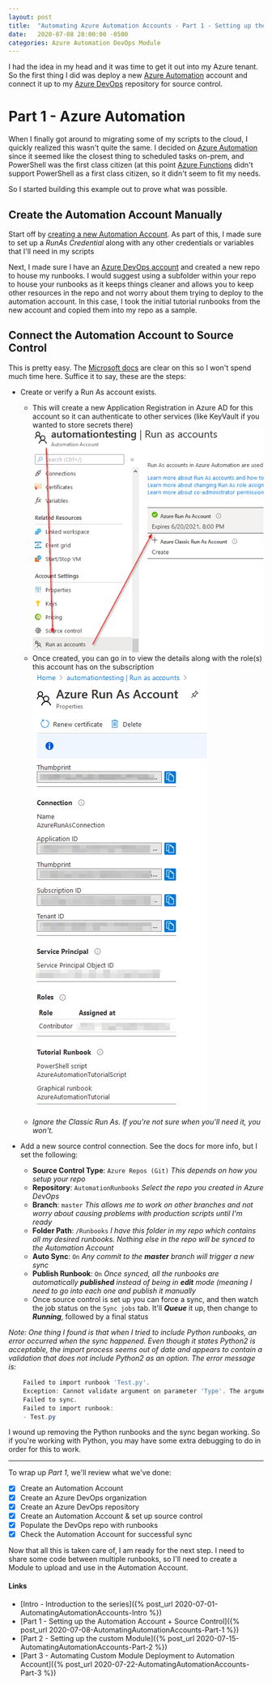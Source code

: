 ```yaml
---
layout: post
title:  "Automating Azure Automation Accounts - Part 1 - Setting up the resources"
date:   2020-07-08 20:00:00 -0500
categories: Azure Automation DevOps Module
---
```


I had the idea in my head and it was time to get it out into my Azure tenant. So the first thing I did was deploy a new [Azure Automation](https://docs.microsoft.com/en-us/azure/automation/automation-intro) account and connect it up to my [Azure DevOps](https://azure.microsoft.com/en-us/solutions/devops/) repository for source control.

<!--more-->

# Part 1 - Azure Automation

When I finally got around to migrating some of my scripts to the cloud, I quickly realized this wasn't quite the same. I decided on [Azure Automation](https://docs.microsoft.com/en-us/azure/automation/) since it seemed like the closest thing to scheduled tasks on-prem, and PowerShell was the first class citizen (at this point [Azure Functions](https://azure.microsoft.com/en-us/services/functions/) didn't support PowerShell as a first class citizen, so it didn't seem to fit my needs. 

So I started building this example out to prove what was possible.

## Create the Automation Account Manually
Start off by [creating a new Automation Account](https://docs.microsoft.com/en-us/azure/automation/automation-quickstart-create-account). As part of this, I made sure to set up a *RunAs Credential* along with any other credentials or variables that I'll need in my scripts

Next, I made sure I have an [Azure DevOps account](https://dev.azure.com) and created a new repo to house my runbooks. I would suggest using a subfolder within your repo to house your runbooks as it keeps things cleaner and allows you to keep other resources in the repo and not worry about them trying to deploy to the automation account. In this case, I took the initial tutorial runbooks from the new account and copied them into my repo as a sample. 

## Connect the Automation Account to Source Control
This is pretty easy. The [Microsoft docs](https://docs.microsoft.com/en-us/azure/automation/source-control-integration) are clear on this so I won't spend much time here. Suffice it to say, these are the steps:

* Create or verify a Run As account exists. 
  * This will create a new Application Registration in Azure AD for this account so it can authenticate to other services (like KeyVault if you wanted to store secrets there)
  <br />![Create Run As Account](/assets/aaa1-01.png)
  * Once created, you can go in to view the details along with the role(s) this account has on the subscription
  <br />![Details](/assets/aaa1-02.png)
  * *Ignore the *Classic* Run As. If you're not sure when you'll need it, you won't.* 

* Add a new source control connection. See the docs for more info, but I set the following:
  * **Source Control Type**: `Azure Repos (Git)` *This depends on how you setup your repo*
  * **Repository**: `AutomationRunbooks` *Select the repo you created in Azure DevOps*
  * **Branch**: `master` *This allows me to work on other branches and not worry about causing problems with production scripts until I'm ready*
  * **Folder Path**: `/Runbooks` *I have this folder in my repo which contains all my desired runbooks. Nothing else in the repo will be synced to the Automation Account*
  * **Auto Sync**: `On` *Any commit to the **master** branch will trigger a new sync*
  * **Publish Runbook**: `On` *Once synced, all the runbooks are automatically **published** instead of being in **edit** mode (meaning I need to go into each one and publish it manually*
  * Once source control is set up you can force a sync, and then watch the job status on the `Sync jobs` tab. It'll ***Queue*** it up, then change to ***Running***, followed by a final status

*Note: One thing I found is that when I tried to include Python runbooks, an error occurred when the sync happened. Even though it states Python2 is acceptable, the import process seems out of date and appears to contain a validation that does not include Python2 as an option. The error message is:*
```PowerShell
    Failed to import runbook 'Test.py'.
    Exception: Cannot validate argument on parameter 'Type'. The argument "Python2" does not belong to the set "Graph,PowerShell,PowerShellWorkflow" specified by the ValidateSet attribute. Supply an argument that is in the set and then try the command again.
	Failed to sync. 
	Failed to import runbook:
	- Test.py
```
I wound up removing the Python runbooks and the sync began working. So if you're working with Python, you may have some extra debugging to do in order for this to work.

-----
To wrap up *Part 1*, we'll review what we've done:
* [x] Create an Automation Account
* [x] Create an Azure DevOps organization
* [x] Create an Azure DevOps repository
* [x] Create an Automation Account & set up source control
* [x] Populate the DevOps repo with runbooks
* [x] Check the Automation Account for successful sync

Now that all this is taken care of, I am ready for the next step. I need to share some code between multiple runbooks, so I'll need to create a Module to upload and use in the Automation Account. 

#### Links
* [Intro  - Introduction to the series]({% post_url 2020-07-01-AutomatingAutomationAccounts-Intro %})
* [Part 1 - Setting up the Automation Account + Source Control]({% post_url 2020-07-08-AutomatingAutomationAccounts-Part-1 %})
* [Part 2 - Setting up the custom Module]({% post_url 2020-07-15-AutomatingAutomationAccounts-Part-2 %})
* [Part 3 - Automating Custom Module Deployment to Automation Account]({% post_url 2020-07-22-AutomatingAutomationAccounts-Part-3 %})
